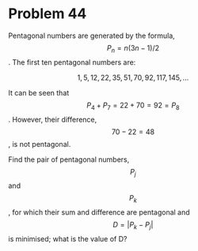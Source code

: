 # Problem 44

Pentagonal numbers are generated by the formula, $$P_n=n(3n−1)/2$$. The first ten pentagonal numbers are:

$$1, 5, 12, 22, 35, 51, 70, 92, 117, 145, \ldots$$

It can be seen that $$P_4 + P_7 = 22 + 70 = 92 = P_8$$. However, their difference, $$70 − 22 = 48$$, is not pentagonal.

Find the pair of pentagonal numbers, $$P_j$$ and $$P_k$$, for which their sum and difference are pentagonal and $$D = |P_k − P_j|$$ is minimised; what is the value of D?
